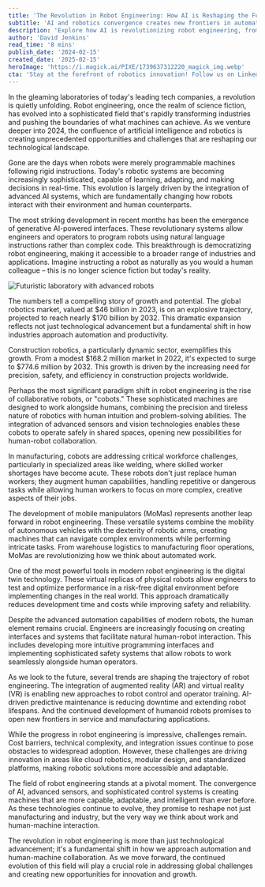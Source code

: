 ```yaml
---
title: 'The Revolution in Robot Engineering: How AI is Reshaping the Future of Automation'
subtitle: 'AI and robotics convergence creates new frontiers in automation technology'
description: 'Explore how AI is revolutionizing robot engineering, from generative AI interfaces to collaborative and mobile innovations, transforming industries and redefining automation capabilities.'
author: 'David Jenkins'
read_time: '8 mins'
publish_date: '2024-02-15'
created_date: '2025-02-15'
heroImage: 'https://i.magick.ai/PIXE/1739637312220_magick_img.webp'
cta: 'Stay at the forefront of robotics innovation! Follow us on LinkedIn for daily updates on breakthrough technologies and industry insights that are shaping the future of automation.'
---
```


In the gleaming laboratories of today's leading tech companies, a revolution is quietly unfolding. Robot engineering, once the realm of science fiction, has evolved into a sophisticated field that's rapidly transforming industries and pushing the boundaries of what machines can achieve. As we venture deeper into 2024, the confluence of artificial intelligence and robotics is creating unprecedented opportunities and challenges that are reshaping our technological landscape.

Gone are the days when robots were merely programmable machines following rigid instructions. Today's robotic systems are becoming increasingly sophisticated, capable of learning, adapting, and making decisions in real-time. This evolution is largely driven by the integration of advanced AI systems, which are fundamentally changing how robots interact with their environment and human counterparts.

The most striking development in recent months has been the emergence of generative AI-powered interfaces. These revolutionary systems allow engineers and operators to program robots using natural language instructions rather than complex code. This breakthrough is democratizing robot engineering, making it accessible to a broader range of industries and applications. Imagine instructing a robot as naturally as you would a human colleague – this is no longer science fiction but today's reality.

![Futuristic laboratory with advanced robots](https://i.magick.ai/PIXE/1739637312220_magick_img.webp)

The numbers tell a compelling story of growth and potential. The global robotics market, valued at $46 billion in 2023, is on an explosive trajectory, projected to reach nearly $170 billion by 2032. This dramatic expansion reflects not just technological advancement but a fundamental shift in how industries approach automation and productivity.

Construction robotics, a particularly dynamic sector, exemplifies this growth. From a modest $168.2 million market in 2022, it's expected to surge to $774.6 million by 2032. This growth is driven by the increasing need for precision, safety, and efficiency in construction projects worldwide.

Perhaps the most significant paradigm shift in robot engineering is the rise of collaborative robots, or "cobots." These sophisticated machines are designed to work alongside humans, combining the precision and tireless nature of robotics with human intuition and problem-solving abilities. The integration of advanced sensors and vision technologies enables these cobots to operate safely in shared spaces, opening new possibilities for human-robot collaboration.

In manufacturing, cobots are addressing critical workforce challenges, particularly in specialized areas like welding, where skilled worker shortages have become acute. These robots don't just replace human workers; they augment human capabilities, handling repetitive or dangerous tasks while allowing human workers to focus on more complex, creative aspects of their jobs.

The development of mobile manipulators (MoMas) represents another leap forward in robot engineering. These versatile systems combine the mobility of autonomous vehicles with the dexterity of robotic arms, creating machines that can navigate complex environments while performing intricate tasks. From warehouse logistics to manufacturing floor operations, MoMas are revolutionizing how we think about automated work.

One of the most powerful tools in modern robot engineering is the digital twin technology. These virtual replicas of physical robots allow engineers to test and optimize performance in a risk-free digital environment before implementing changes in the real world. This approach dramatically reduces development time and costs while improving safety and reliability.

Despite the advanced automation capabilities of modern robots, the human element remains crucial. Engineers are increasingly focusing on creating interfaces and systems that facilitate natural human-robot interaction. This includes developing more intuitive programming interfaces and implementing sophisticated safety systems that allow robots to work seamlessly alongside human operators.

As we look to the future, several trends are shaping the trajectory of robot engineering. The integration of augmented reality (AR) and virtual reality (VR) is enabling new approaches to robot control and operator training. AI-driven predictive maintenance is reducing downtime and extending robot lifespans. And the continued development of humanoid robots promises to open new frontiers in service and manufacturing applications.

While the progress in robot engineering is impressive, challenges remain. Cost barriers, technical complexity, and integration issues continue to pose obstacles to widespread adoption. However, these challenges are driving innovation in areas like cloud robotics, modular design, and standardized platforms, making robotic solutions more accessible and adaptable.

The field of robot engineering stands at a pivotal moment. The convergence of AI, advanced sensors, and sophisticated control systems is creating machines that are more capable, adaptable, and intelligent than ever before. As these technologies continue to evolve, they promise to reshape not just manufacturing and industry, but the very way we think about work and human-machine interaction.

The revolution in robot engineering is more than just technological advancement; it's a fundamental shift in how we approach automation and human-machine collaboration. As we move forward, the continued evolution of this field will play a crucial role in addressing global challenges and creating new opportunities for innovation and growth.